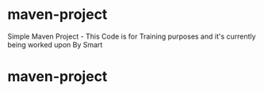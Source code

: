 # maven-project

Simple Maven Project - This Code is for Training purposes and it's currently being worked upon By Smart

# maven-project
